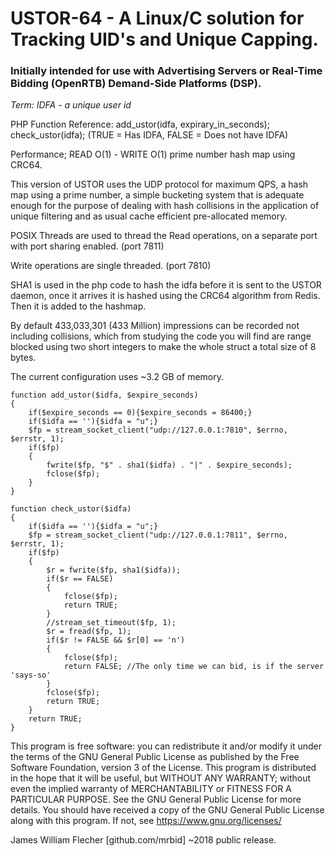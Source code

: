# USTOR-64 - A Linux/C solution for Tracking UID's and Unique Capping.

### Initially intended for use with Advertising Servers or Real-Time Bidding (OpenRTB) Demand-Side Platforms (DSP).

*Term: IDFA - a unique user id*

PHP Function Reference:
add_ustor(idfa, expirary_in_seconds);
check_ustor(idfa); (TRUE = Has IDFA, FALSE = Does not have IDFA)

Performance; READ O(1) - WRITE O(1) prime number hash map using CRC64.

This version of USTOR uses the UDP protocol for maximum QPS, a hash map
using a prime number, a simple bucketing system that is adequate enough
for the purpose of dealing with hash collisions in the application of
unique filtering and as usual cache efficient pre-allocated memory.

POSIX Threads are used to thread the Read operations, on a separate
port with port sharing enabled. (port 7811)

Write operations are single threaded. (port 7810)

SHA1 is used in the php code to hash the idfa before it is sent to
the USTOR daemon, once it arrives it is hashed using the CRC64
algorithm from Redis. Then it is added to the hashmap.

By default 433,033,301 (433 Million) impressions can be recorded
not including collisions, which from studying the code you will find
are range blocked using two short integers to make the whole struct
a total size of 8 bytes.

The current configuration uses ~3.2 GB of memory.

```
function add_ustor($idfa, $expire_seconds)
{
    if($expire_seconds == 0){$expire_seconds = 86400;}
    if($idfa == ''){$idfa = "u";}
    $fp = stream_socket_client("udp://127.0.0.1:7810", $errno, $errstr, 1);
    if($fp)
    {
        fwrite($fp, "$" . sha1($idfa) . "|" . $expire_seconds);
        fclose($fp);
    }
}
```

```
function check_ustor($idfa)
{
    if($idfa == ''){$idfa = "u";}
    $fp = stream_socket_client("udp://127.0.0.1:7811", $errno, $errstr, 1);
    if($fp)
    {
        $r = fwrite($fp, sha1($idfa));
        if($r == FALSE)
        {
            fclose($fp);
            return TRUE;
        }
        //stream_set_timeout($fp, 1);
        $r = fread($fp, 1);
        if($r != FALSE && $r[0] == 'n')
        {
            fclose($fp);
            return FALSE; //The only time we can bid, is if the server 'says-so'
        }
        fclose($fp);
        return TRUE;
    }
    return TRUE;
}
```

>>>>>>>>>>>>>>>>>>>>>>>>>>>>>>>>>>>>>>>>>>>>>>>>>>>>>>>>>>>>>>>>>>>>>>>
This program is free software: you can redistribute it and/or modify
it under the terms of the GNU General Public License as published by
the Free Software Foundation, version 3 of the License.
This program is distributed in the hope that it will be useful,
but WITHOUT ANY WARRANTY; without even the implied warranty of
MERCHANTABILITY or FITNESS FOR A PARTICULAR PURPOSE.  See the
GNU General Public License for more details.
You should have received a copy of the GNU General Public License
along with this program.  If not, see <https://www.gnu.org/licenses/>
>>>>>>>>>>>>>>>>>>>>>>>>>>>>>>>>>>>>>>>>>>>>>>>>>>>>>>>>>>>>>>>>>>>>>>>

James William Flecher [github.com/mrbid] ~2018
public release.
